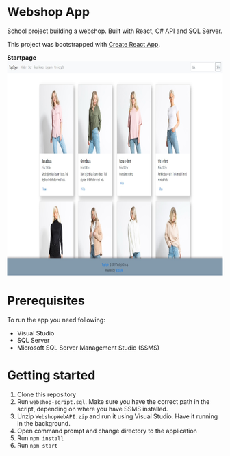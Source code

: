 # Webshop App

School project building a webshop. Built with React, C# API and SQL Server.

This project was bootstrapped with [Create React App](https://github.com/facebook/create-react-app).

**Startpage**<br>
<img src="https://github.com/tmajlund/webshop-app/blob/master/startpage.jpg" height="500">

# Prerequisites

To run the app you need following:
- Visual Studio
- SQL Server
- Microsoft SQL Server Management Studio (SSMS)

# Getting started

1. Clone this repository
2. Run `webshop-sqript.sql`. Make sure you have the correct path in the script, depending on where you have SSMS installed.
3. Unzip `WebshopWebAPI.zip` and run it using Visual Studio. Have it running in the background.
4. Open command prompt and change directory to the application
5. Run `npm install`
6. Run `npm start` 
